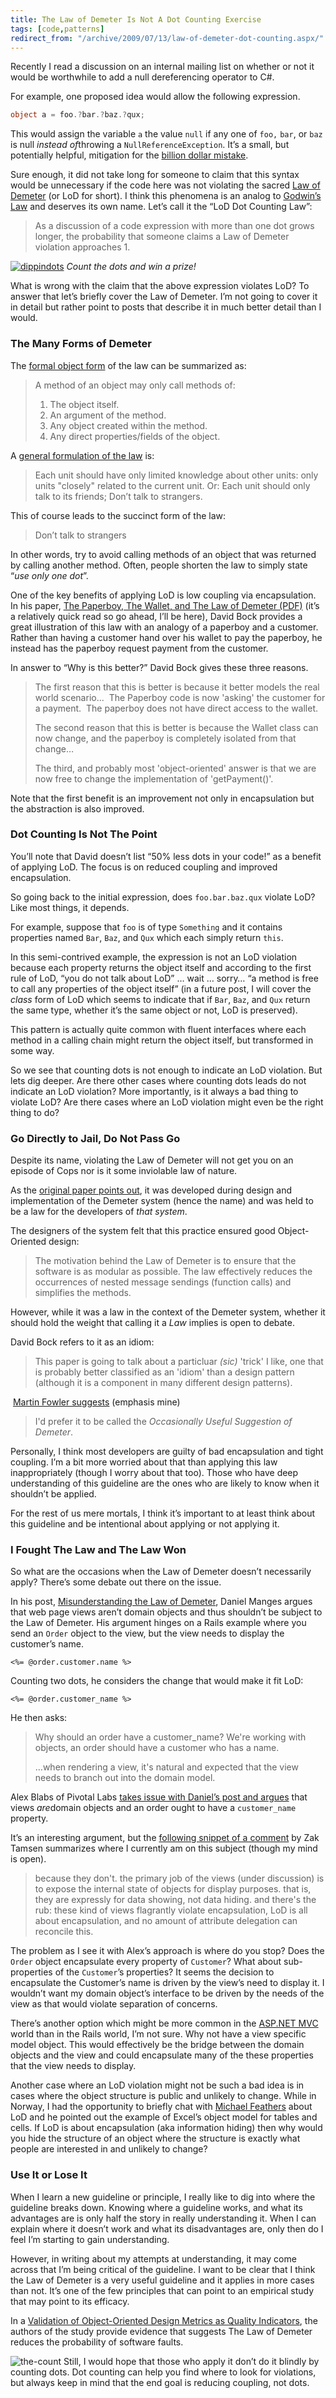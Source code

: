 ```yaml
---
title: The Law of Demeter Is Not A Dot Counting Exercise
tags: [code,patterns]
redirect_from: "/archive/2009/07/13/law-of-demeter-dot-counting.aspx/"
---
```


Recently I read a discussion on an internal mailing list on whether or
not it would be worthwhile to add a null dereferencing operator to C#.

For example, one proposed idea would allow the following expression.

```csharp
object a = foo.?bar.?baz.?qux;
```

This would assign the variable `a` the value `null` if any one of
`foo,` `bar`, or `baz` is null *instead of*throwing a
`NullReferenceException`. It’s a small, but potentially helpful,
mitigation for the [billion dollar
mistake](http://qconlondon.com/london-2009/presentation/Null+References:+The+Billion+Dollar+Mistake "The Billion Dollar Mistake").

Sure enough, it did not take long for someone to claim that this syntax
would be unnecessary if the code here was not violating the sacred [Law
of
Demeter](http://en.wikipedia.org/wiki/Law_of_Demeter "Law of Demeter")
(or LoD for short). I think this phenomena is an analog to [Godwin’s
Law](http://en.wikipedia.org/wiki/Godwin's_law "Godwin's Law") and
deserves its own name. Let’s call it the “LoD Dot Counting Law”:

> As a discussion of a code expression with more than one dot grows
> longer, the probability that someone claims a Law of Demeter violation
> approaches 1.

[![dippindots](https://haacked.com/images/haacked_com/WindowsLiveWriter/dc0335001dbb_9404/dippindots_3.jpg "dippindots")](http://www.flickr.com/photos/acme/2571866655/ "Count the dots and win a prize! By acme on Flickr - CC By Attribution")
*Count the dots and win a prize!*

What is wrong with the claim that the above expression violates LoD? To
answer that let’s briefly cover the Law of Demeter. I’m not going to
cover it in detail but rather point to posts that describe it in much
better detail than I would.

### The Many Forms of Demeter

The [formal object
form](http://www.ccs.neu.edu/research/demeter/demeter-method/LawOfDemeter/object-formulation.html "Object form of LOD")
of the law can be summarized as:

> A method of an object may only call methods of:
>
> 1.  The object itself.
> 2.  An argument of the method.
> 3.  Any object created within the method.
> 4.  Any direct properties/fields of the object.

A [general formulation of the
law](http://www.ccs.neu.edu/research/demeter/demeter-method/LawOfDemeter/general-formulation.html "General formulation")
is:

> Each unit should have only limited knowledge about other units: only
> units "closely" related to the current unit. Or: Each unit should only
> talk to its friends; Don’t talk to strangers.

This of course leads to the succinct form of the law:

> Don’t talk to strangers

In other words, try to avoid calling methods of an object that was
returned by calling another method. Often, people shorten the law to
simply state “*use only one dot*”.

One of the key benefits of applying LoD is low coupling via
encapsulation. In his paper, [The Paperboy, The Wallet, and The Law of
Demeter
(PDF)](http://www.ccs.neu.edu/research/demeter/demeter-method/LawOfDemeter/paper-boy/demeter.pdf "The Paperboy, The Wallet, and The Law of Demeter")
(it’s a relatively quick read so go ahead, I’ll be here), David Bock
provides a great illustration of this law with an analogy of a paperboy
and a customer. Rather than having a customer hand over his wallet to
pay the paperboy, he instead has the paperboy request payment from the
customer.

In answer to “Why is this better?” David Bock gives these three reasons.

> The first reason that this is better is because it better models the
> real world scenario...  The Paperboy code is now 'asking' the customer
> for a payment.  The paperboy does not have direct access to the
> wallet.  
>
> The second reason that this is better is because the Wallet class can
> now change, and the paperboy is completely isolated from that change…
>
> The third, and probably most 'object-oriented' answer is that we are
> now free to change the implementation of 'getPayment()'.

Note that the first benefit is an improvement not only in encapsulation
but the abstraction is also improved.

### Dot Counting Is Not The Point

You’ll note that David doesn’t list “50% less dots in your code!” as a
benefit of applying LoD. The focus is on reduced coupling and improved
encapsulation.

So going back to the initial expression, does `foo.bar.baz.qux` violate
LoD? Like most things, it depends.

For example, suppose that `foo` is of type `Something` and it contains
properties named `Bar`, `Baz`, and `Qux` which each simply return
`this`.

In this semi-contrived example, the expression is not an LoD violation
because each property returns the object itself and according to the
first rule of LoD, “you do not talk about LoD” … wait … sorry… “a method
is free to call any properties of the object itself” (in a future post,
I will cover the *class* form of LoD which seems to indicate that if
`Bar`, `Baz`, and `Qux` return the same type, whether it’s the same
object or not, LoD is preserved).

This pattern is actually quite common with fluent interfaces where each
method in a calling chain might return the object itself, but
transformed in some way.

So we see that counting dots is not enough to indicate an LoD violation.
But lets dig deeper. Are there other cases where counting dots leads do
not indicate an LoD violation? More importantly, is it always a bad
thing to violate LoD? Are there cases where an LoD violation might even
be the right thing to do?

### Go Directly to Jail, Do Not Pass Go

Despite its name, violating the Law of Demeter will not get you on an
episode of Cops nor is it some inviolable law of nature.

As the [original paper points
out](http://labs.cs.utt.ro/labs/ip2/html/resources/Lieberherr-LawOfDemeter.pdf "Assuring Good Style for Object-Oriented Programs"),
it was developed during design and implementation of the Demeter system
(hence the name) and was held to be a law for the developers of *that
system*.

The designers of the system felt that this practice ensured good
Object-Oriented design:

> The motivation behind the Law of Demeter is to ensure that the
> software is as modular as possible. The law effectively reduces the
> occurrences of nested message sendings (function calls) and simplifies
> the methods.

However, while it was a law in the context of the Demeter system,
whether it should hold the weight that calling it a *Law* implies is
open to debate.

David Bock refers to it as an idiom:

> This paper is going to talk about a particluar *(sic)* 'trick' I like,
> one that is probably better classified as an 'idiom' than a design
> pattern (although it is a component in many different design
> patterns).

 [Martin Fowler
suggests](http://twitter.com/martinfowler/status/1649793241 "Martin Fowler on Twitter")
(emphasis mine)

> I'd prefer it to be called the *Occasionally Useful Suggestion of
> Demeter*.

Personally, I think most developers are guilty of bad encapsulation and
tight coupling. I’m a bit more worried about that than applying this law
inappropriately (though I worry about that too). Those who have deep
understanding of this guideline are the ones who are likely to know when
it shouldn’t be applied.

For the rest of us mere mortals, I think it’s important to at least
think about this guideline and be intentional about applying or not
applying it.

### I Fought The Law and The Law Won

So what are the occasions when the Law of Demeter doesn’t necessarily
apply? There’s some debate out there on the issue.

In his post, [Misunderstanding the Law of
Demeter](http://www.dcmanges.com/blog/37 "Misunderstanding the Law of Demeter"),
Daniel Manges argues that web page views aren’t domain objects and thus
shouldn’t be subject to the Law of Demeter. His argument hinges on a
Rails example where you send an `Order` object to the view, but the view
needs to display the customer’s name.

```aspx-cs
<%= @order.customer.name %>
```

Counting two dots, he considers the change that would make it fit LoD:

```aspx-cs
<%= @order.customer_name %>
```

He then asks:

> Why should an order have a customer\_name? We're working with objects,
> an order should have a customer who has a name.
>
> …when rendering a view, it's natural and expected that the view needs
> to branch out into the domain model.

Alex Blabs of Pivotal Labs [takes issue with Daniel’s post and
argues](http://pivotallabs.com/users/alex/blog/articles/273-lovely-demeter-meter-maid "Lovely Demeter, Meter Maid")
that views *are*domain objects and an order ought to have a
`customer_name` property.

It’s an interesting argument, but the [following snippet of a
comment](http://pivotallabs.com/users/alex/blog/articles/273-lovely-demeter-meter-maid#459 "Comment")
by Zak Tamsen summarizes where I currently am on this subject (though my
mind is open).

> because they don't. the primary job of the views (under discussion) is
> to expose the internal state of objects for display purposes. that is,
> they are expressly for data showing, not data hiding. and there's the
> rub: these kind of views flagrantly violate encapsulation, LoD is all
> about encapsulation, and no amount of attribute delegation can
> reconcile this.

The problem as I see it with Alex’s approach is where do you stop? Does
the `Order` object encapsulate every property of `Customer`? What about
sub-properties of the `Customer`’s properties? It seems the decision to
encapsulate the Customer’s name is driven by the view’s need to display
it. I wouldn’t want my domain object’s interface to be driven by the
needs of the view as that would violate separation of concerns.

There’s another option which might be more common in the [ASP.NET
MVC](http://asp.net/mvc "ASP.NET Website") world than in the Rails
world, I’m not sure. Why not have a view specific model object. This
would effectively be the bridge between the domain objects and the view
and could encapsulate many of the these properties that the view needs
to display.

Another case where an LoD violation might not be such a bad idea is in
cases where the object structure is public and unlikely to change. While
in Norway, I had the opportunity to briefly chat with [Michael
Feathers](http://blog.objectmentor.com/articles/category/michaels-musings "Michael Feathers Blog")
about LoD and he pointed out the example of Excel’s object model for
tables and cells. If LoD is about encapsulation (aka information hiding)
then why would you hide the structure of an object where the structure
is exactly what people are interested in and unlikely to change?

### Use It or Lose It

When I learn a new guideline or principle, I really like to dig into
where the guideline breaks down. Knowing where a guideline works, and
what its advantages are is only half the story in really understanding
it. When I can explain where it doesn’t work and what its disadvantages
are, only then do I feel I’m starting to gain understanding.

However, in writing about my attempts at understanding, it may come
across that I’m being critical of the guideline. I want to be clear that
I think the Law of Demeter is a very useful guideline and it applies in
more cases than not. It’s one of the few principles that can point to an
empirical study that may point to its efficacy.

In a [Validation of Object-Oriented Design Metrics as Quality
Indicators](http://www.cs.umd.edu/users/basili/publications/journals/J62.pdf "Paper on OO design metrics"),
the authors of the study provide evidence that suggests The Law of
Demeter reduces the probability of software faults.

![the-count](https://haacked.com/images/haacked_com/WindowsLiveWriter/dc0335001dbb_9404/the-count_3.jpg "the-count")
Still, I would hope that those who apply it don’t do it blindly by
counting dots. Dot counting can help you find where to look for
violations, but always keep in mind that the end goal is reducing
coupling, not dots.

